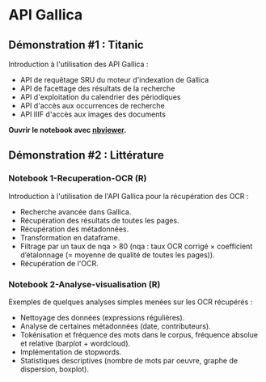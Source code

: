 # API Gallica

## Démonstration #1 : Titanic

Introduction à l'utilisation des API Gallica :
- API de requêtage SRU du moteur d'indexation de Gallica
- API de facettage des résultats de la recherche
- API d'exploitation du calendrier des périodiques
- API d'accès aux occurrences de recherche
- API IIIF d'accès aux images des documents
 
**Ouvrir le notebook avec [nbviewer](https://nbviewer.jupyter.org/github/Malichot/API/blob/main/Notebooks_demos/API_Gallica-Titanic.ipynb).**

## Démonstration #2 : Littérature

### Notebook 1-Recuperation-OCR (R)

Introduction à l'utilisation de l'API Gallica pour la récupération des OCR :
- Recherche avancée dans Gallica.
- Récupération des résultats de toutes les pages.
- Récupération des métadonnées.
- Transformation en dataframe.
- Filtrage par un taux de nqa > 80 (nqa : taux   OCR   corrigé × coefficient d’étalonnage (= moyenne de qualité de toutes les pages)).
- Récupération de l'OCR.

### Notebook 2-Analyse-visualisation (R)

Exemples de quelques analyses simples menées sur les OCR récupérés :
- Nettoyage des données (expressions régulières).
- Analyse de certaines métadonnées (date, contributeurs).
- Tokénisation et fréquence des mots dans le corpus, fréquence absolue et relative (barplot + wordcloud).
- Implémentation de stopwords.
- Statistiques descriptives (nombre de mots par oeuvre, graphe de dispersion, boxplot).
